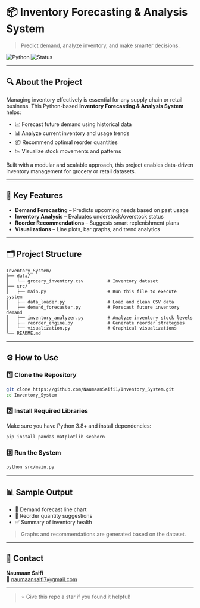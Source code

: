 # 📦 Inventory Forecasting & Analysis System

> Predict demand, analyze inventory, and make smarter decisions.

![Python](https://img.shields.io/badge/Python-3.8%2B-blue.svg)
![Status](https://img.shields.io/badge/Status-Active-brightgreen.svg)

---

## 🔍 About the Project

Managing inventory effectively is essential for any supply chain or retail business. This Python-based **Inventory Forecasting & Analysis System** helps:

- 📈 Forecast future demand using historical data  
- 📊 Analyze current inventory and usage trends  
- 📦 Recommend optimal reorder quantities  
- 📉 Visualize stock movements and patterns

Built with a modular and scalable approach, this project enables data-driven inventory management for grocery or retail datasets.

---

## 🧠 Key Features

- **Demand Forecasting** – Predicts upcoming needs based on past usage  
- **Inventory Analysis** – Evaluates understock/overstock status  
- **Reorder Recommendations** – Suggests smart replenishment plans  
- **Visualizations** – Line plots, bar graphs, and trend analytics  

---

## 🗂️ Project Structure

```plaintext
Inventory_System/
├── data/
│   └── grocery_inventory.csv         # Inventory dataset
├── src/
│   ├── main.py                       # Run this file to execute system
│   ├── data_loader.py                # Load and clean CSV data
│   ├── demand_forecaster.py          # Forecast future inventory demand
│   ├── inventory_analyzer.py         # Analyze inventory stock levels
│   ├── reorder_engine.py             # Generate reorder strategies
│   └── visualization.py              # Graphical visualizations
└── README.md
```

---

## ⚙️ How to Use

### 1️⃣ Clone the Repository

```bash
git clone https://github.com/NaumaanSaifi1/Inventory_System.git
cd Inventory_System
```

### 2️⃣ Install Required Libraries

Make sure you have Python 3.8+ and install dependencies:

```bash
pip install pandas matplotlib seaborn
```

### 3️⃣ Run the System

```bash
python src/main.py
```

---

## 📊 Sample Output

- 📌 Demand forecast line chart  
- 🔺 Reorder quantity suggestions  
- ✅ Summary of inventory health  

> Graphs and recommendations are generated based on the dataset.

---

## 📧 Contact

**Naumaan Saifi**  
📩 naumaansaifi7@gmail.com

---

> ⭐ Give this repo a star if you found it helpful!
